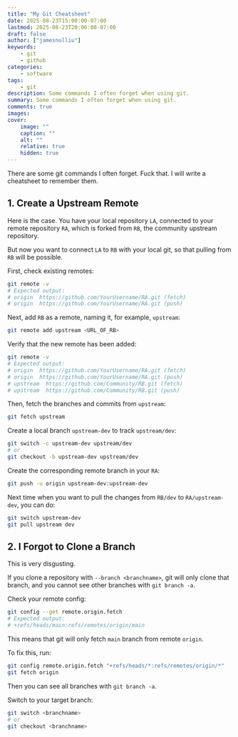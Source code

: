 ```yaml
---
title: "My Git Cheatsheet"
date: 2025-08-23T15:00:00-07:00
lastmod: 2025-08-23T20:06:00-07:00 
draft: false
author: ["jamesnulliu"]
keywords: 
    - git
    - github
categories:
    - software
tags:
    - git
description: Some commands I often forget when using git.
summary: Some commands I often forget when using git.
comments: true
images: 
cover:
    image: ""
    caption: ""
    alt: ""
    relative: true
    hidden: true
---
```


There are some git commands I often forget. Fuck that. I will write a cheatsheet to remember them.

## 1. Create a Upstream Remote

Here is the case. You have your local repository `LA`, connected to your remote repository `RA`, which is forked from `RB`, the community upstream repository.

But now you want to connect `LA` to `RB` with your local git, so that pulling from `RB` will be possible.

First, check existing remotes:

```bash
git remote -v
# Expected output:
# origin  https://github.com/YourUsername/RA.git (fetch)
# origin  https://github.com/YourUsername/RA.git (push)
```

Next, add `RB` as a remote, naming it, for example, `upstream`:

```bash
git remote add upstream <URL_OF_RB>
```

Verify that the new remote has been added:

```bash
git remote -v
# Expected output:
# origin  https://github.com/YourUsername/RA.git (fetch)
# origin  https://github.com/YourUsername/RA.git (push)
# upstream  https://github.com/Community/RB.git (fetch)
# upstream  https://github.com/Community/RB.git (push)
```

Then, fetch the branches and commits from `upstream`:

```bash
git fetch upstream
```

Create a local branch `upstream-dev` to track `upstream/dev`:

```bash
git switch -c upstream-dev upstream/dev
# or
git checkout -b upstream-dev upstream/dev
```

Create the corresponding remote branch in your `RA`:

```bash
git push -u origin upstream-dev:upstream-dev
```

Next time when you want to pull the changes from `RB/dev` to `RA/upstream-dev`, you can do:

```bash
git switch upstream-dev
git pull upstream dev
```


## 2. I Forgot to Clone a Branch

This is very disgusting. 

If you clone a repository with `--branch <branchname>`, git will only clone that branch, and you cannot see other branches with `git branch -a`.

Check your remote config:

```bash
git config --get remote.origin.fetch
# Expected output:
# +refs/heads/main:refs/remotes/origin/main
```

This means that git will only fetch `main` branch from remote `origin`.

To fix this, run:

```bash
git config remote.origin.fetch "+refs/heads/*:refs/remotes/origin/*"
git fetch origin
```

Then you can see all branches with `git branch -a`.

Switch to your target branch:

```bash
git switch <branchname>
# or
git checkout <branchname>
```